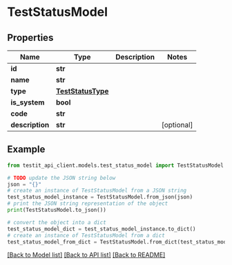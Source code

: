 # TestStatusModel


## Properties

Name | Type | Description | Notes
------------ | ------------- | ------------- | -------------
**id** | **str** |  | 
**name** | **str** |  | 
**type** | [**TestStatusType**](TestStatusType.md) |  | 
**is_system** | **bool** |  | 
**code** | **str** |  | 
**description** | **str** |  | [optional] 

## Example

```python
from testit_api_client.models.test_status_model import TestStatusModel

# TODO update the JSON string below
json = "{}"
# create an instance of TestStatusModel from a JSON string
test_status_model_instance = TestStatusModel.from_json(json)
# print the JSON string representation of the object
print(TestStatusModel.to_json())

# convert the object into a dict
test_status_model_dict = test_status_model_instance.to_dict()
# create an instance of TestStatusModel from a dict
test_status_model_from_dict = TestStatusModel.from_dict(test_status_model_dict)
```
[[Back to Model list]](../README.md#documentation-for-models) [[Back to API list]](../README.md#documentation-for-api-endpoints) [[Back to README]](../README.md)


